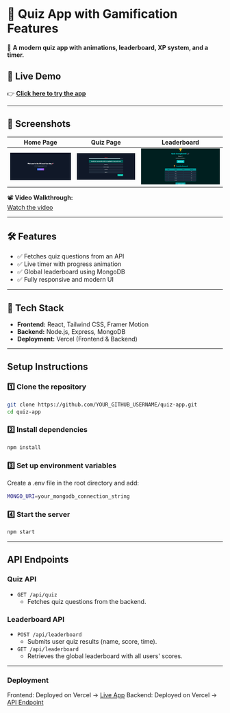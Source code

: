 # 🎯 Quiz App with Gamification Features  

🚀 **A modern quiz app with animations, leaderboard, XP system, and a timer.**  

## 🌟 Live Demo  
👉 **[Click here to try the app](https://quiz-assignment-two.vercel.app/)**  

---

## 📸 Screenshots  
| Home Page | Quiz Page | Leaderboard |
|-----------|----------|-------------|
| ![Home Page](quiz-app/public/screenshot1.png) | ![Quiz Page](quiz-app/public/screenshot2.png) | ![Leaderboard](quiz-app/public/screenshot3.png) |

📽️ **Video Walkthrough:**  
[Watch the video](https://drive.google.com/file/d/10qV4Jawbd0RV2KbRtApbBljgwnhY24Hg/view?usp=sharing)

---

## 🛠️ Features  
- ✅ Fetches quiz questions from an API  
- ✅ Live timer with progress animation  
- ✅ Global leaderboard using MongoDB  
- ✅ Fully responsive and modern UI  


---

## 🚀 Tech Stack  
- **Frontend:** React, Tailwind CSS, Framer Motion  
- **Backend:** Node.js, Express, MongoDB
- **Deployment:** Vercel (Frontend & Backend)  

---

## Setup Instructions  

### 1️⃣ Clone the repository 
```bash
git clone https://github.com/YOUR_GITHUB_USERNAME/quiz-app.git
cd quiz-app
```
### 2️⃣ Install dependencies
```bash
npm install
```
### 3️⃣ Set up environment variables
Create a .env file in the root directory and add:
```bash
MONGO_URI=your_mongodb_connection_string
```
### 4️⃣ Start the server
```bash
npm start
```
---
## API Endpoints

### Quiz API
- `GET /api/quiz`  
  - Fetches quiz questions from the backend.

### Leaderboard API
- `POST /api/leaderboard`  
  - Submits user quiz results (name, score, time).
- `GET /api/leaderboard`  
  - Retrieves the global leaderboard with all users' scores.
---

### Deployment
Frontend: Deployed on Vercel → [Live App](https://quiz-assignment-two.vercel.app/)
Backend: Deployed on Vercel → [API Endpoint](https://quiz-assignment-bkbt.vercel.app/)







